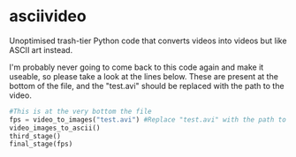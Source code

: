 # asciivideo
Unoptimised trash-tier Python code that converts videos into videos but like ASCII art instead.

I'm probably never going to come back to this code again and make it useable, so please take a look at the lines below.
These are present at the bottom of the file, and the "test.avi" should be replaced with the path to the video.

```Python
#This is at the very bottom the file
fps = video_to_images("test.avi") #Replace "test.avi" with the path to the video
video_images_to_ascii()
third_stage()
final_stage(fps)
```
